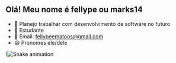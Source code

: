 ## Olá! Meu nome é fellype ou marks14

- 🔭 Planejo trabalhar com desenvolvimento de software no futuro
- 🌱 Estudante
- 💬 Email: fellypeematoos@gmail.com
- 😄 Pronomes ele/dele


!![Snake animation](https://github.com/marks14/marks14/blob/output/github-contribution-grid-snake.svg)
